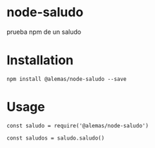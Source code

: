 # node-saludo
prueba npm de un saludo

# Installation

	npm install @alemas/node-saludo --save
	
# Usage

	const saludo = require('@alemas/node-saludo')

	const saludos = saludo.saludo()
